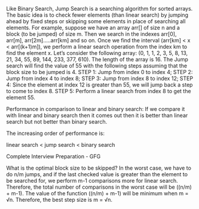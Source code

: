 Like Binary Search, Jump Search is a searching algorithm for sorted arrays. The basic idea is to check fewer elements (than linear search) by jumping ahead by fixed steps or skipping some elements in place of searching all elements.
For example, suppose we have an array arr[] of size n and a block (to be jumped) of size m. Then we search in the indexes arr[0], arr[m], arr[2m]…..arr[km] and so on. Once we find the interval (arr[km] < x < arr[(k+1)m]), we perform a linear search operation from the index km to find the element x.
Let’s consider the following array: (0, 1, 1, 2, 3, 5, 8, 13, 21, 34, 55, 89, 144, 233, 377, 610). The length of the array is 16. The Jump search will find the value of 55 with the following steps assuming that the block size to be jumped is 4. 
STEP 1: Jump from index 0 to index 4; 
STEP 2: Jump from index 4 to index 8; 
STEP 3: Jump from index 8 to index 12; 
STEP 4: Since the element at index 12 is greater than 55, we will jump back a step to come to index 8. 
STEP 5: Perform a linear search from index 8 to get the element 55.

Performance in comparison to linear and binary search:
If we compare it with linear and binary search then it comes out then it is better than linear search but not better than binary search.

The increasing order of performance is:

linear search  <  jump search  <  binary search

Complete Interview Preparation - GFG

What is the optimal block size to be skipped? 
In the worst case, we have to do n/m jumps, and if the last checked value is greater than the element to be searched for, we perform m-1 comparisons more for linear search. Therefore, the total number of comparisons in the worst case will be ((n/m) + m-1). The value of the function ((n/m) + m-1) will be minimum when m = √n. Therefore, the best step size is m = √n.